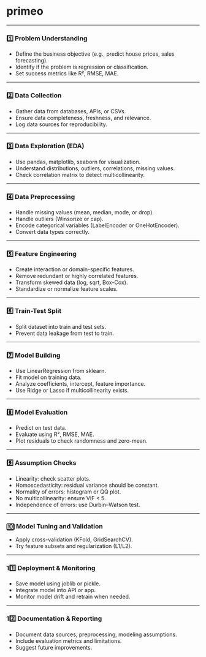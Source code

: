 # primeo



---

### 1️⃣ Problem Understanding

* Define the business objective (e.g., predict house prices, sales forecasting).
* Identify if the problem is regression or classification.
* Set success metrics like R², RMSE, MAE.

---

### 2️⃣ Data Collection

* Gather data from databases, APIs, or CSVs.
* Ensure data completeness, freshness, and relevance.
* Log data sources for reproducibility.

---

### 3️⃣ Data Exploration (EDA)

* Use pandas, matplotlib, seaborn for visualization.
* Understand distributions, outliers, correlations, missing values.
* Check correlation matrix to detect multicollinearity.

---

### 4️⃣ Data Preprocessing

* Handle missing values (mean, median, mode, or drop).
* Handle outliers (Winsorize or cap).
* Encode categorical variables (LabelEncoder or OneHotEncoder).
* Convert data types correctly.

---

### 5️⃣ Feature Engineering

* Create interaction or domain-specific features.
* Remove redundant or highly correlated features.
* Transform skewed data (log, sqrt, Box-Cox).
* Standardize or normalize feature scales.

---

### 6️⃣ Train-Test Split

* Split dataset into train and test sets.
* Prevent data leakage from test to train.

---

### 7️⃣ Model Building

* Use LinearRegression from sklearn.
* Fit model on training data.
* Analyze coefficients, intercept, feature importance.
* Use Ridge or Lasso if multicollinearity exists.

---

### 8️⃣ Model Evaluation

* Predict on test data.
* Evaluate using R², RMSE, MAE.
* Plot residuals to check randomness and zero-mean.

---

### 9️⃣ Assumption Checks

* Linearity: check scatter plots.
* Homoscedasticity: residual variance should be constant.
* Normality of errors: histogram or QQ plot.
* No multicollinearity: ensure VIF < 5.
* Independence of errors: use Durbin–Watson test.

---

### 🔟 Model Tuning and Validation

* Apply cross-validation (KFold, GridSearchCV).
* Try feature subsets and regularization (L1/L2).

---

### 11️⃣ Deployment & Monitoring

* Save model using joblib or pickle.
* Integrate model into API or app.
* Monitor model drift and retrain when needed.

---

### 12️⃣ Documentation & Reporting

* Document data sources, preprocessing, modeling assumptions.
* Include evaluation metrics and limitations.
* Suggest future improvements.

